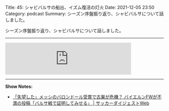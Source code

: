 Title: 45: シャビバルサの船出、イズム復活の灯火
Date: 2021-12-05 23:50
Category: podcast
Summary: シーズン序盤振り返り、シャビバルサについて話しました。

シーズン序盤振り返り、シャビバルサについて話しました。

---

<iframe src="https://anchor.fm/barcafm/embed/episodes/45-e1b95sp" height="102px" width="400px" frameborder="0" scrolling="no"></iframe>

---

**Show Notes:**

- [「失望した」メッシのバロンドール受賞で古巣が危機？ バイエルンFWが不満の投稿「バルサ戦で証明してみせる」 \| サッカーダイジェストWeb](https://www.soccerdigestweb.com/news/detail/id=101833)
